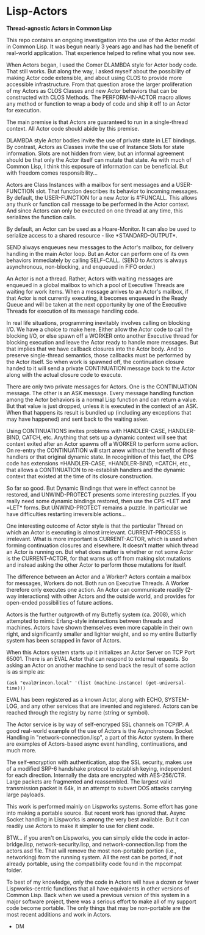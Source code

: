 # Lisp-Actors
**Thread-agnostic Actors in Common Lisp**

This repo contains an ongoing investigation into the use of the Actor model in Common Lisp. It was begun nearly 3 years ago and has had the benefit of real-world application. That experience helped to refine what you now see. 

When Actors began, I used the Comer DLAMBDA style for Actor body code. That still works. But along the way, I asked myself about the possibility of making Actor code extensible, and about using CLOS to provide more accessible infrastructure. From that question arose the larger proliferation of my Actors as CLOS Classes and new Actor behaviors that can be constructed with CLOS Methods. The PERFORM-IN-ACTOR macro allows any method or function to wrap a body of code and ship it off to an Actor for execution. 

The main premise is that Actors are guaranteed to run in a single-thread context. All Actor code should abide by this premise.

DLAMBDA style Actor bodies invite the use of private state in LET bindings. By contrast, Actors as Classes invite the use of Instance Slots for state information. Slots are not hidden from view, but an informal agreement should be that only the Actor itself can mutate that state. As with much of Common Lisp, I think this exposure of information can be beneficial. But with freedom comes responsibility...

Actors are Class Instances with a mailbox for sent messages and a USER-FUNCTION slot. That function describes its behavior to incoming messages. By default, the USER-FUNCTION for a new Actor is #'FUNCALL. This allows any thunk or function call message to be performed in the Actor context. And since Actors can only be executed on one thread at any time, this serializes the function calls. 

By default, an Actor can be used as a Hoare-Monitor. It can also be used to serialize access to a shared resource - like \*STANDARD-OUTPUT\*.

SEND always enqueues new messages to the Actor's mailbox, for delivery handling in the main Actor loop. But an Actor can perform one of its own behaviors immediately by calling SELF-CALL. (SEND to Actors is always asynchronous, non-blocking, and enqueued in FIFO order.)

An Actor is not a thread. Rather, Actors with waiting messages are enqueued in a global mailbox to which a pool of Executive Threads are waiting for work items. When a message arrives to an Actor's mailbox, if that Actor is not currently executing, it becomes enqueued in the Ready Queue and will be taken at the next opportunity by one of the Executive Threads for execution of its message handling code.

In real life situations, programming inevitably involves calling on blocking I/O. We have a choice to make here. Either allow the Actor code to call the blocking I/O, or else spawn off a WORKER onto another Executive thread for blocking execution and leave the Actor ready to handle more messages. But that implies that we have callback closures into the Actor body. And to preserve single-thread semantics, those callbacks must be performed by the Actor itself. So when work is spawned off, the continuation closure handed to it will send a private CONTINUATION message back to the Actor along with the actual closure code to execute.

There are only two private messages for Actors. One is the CONTINUATION message. The other is an ASK message. Every message handling function among the Actor behaviors is a normal Lisp function and can return a value. But that value is just dropped, unless it is executed in the context of an ASK. When that happens its result is bundled up (including any exceptions that may have happened) and sent back to the waiting asker.

Using CONTINUATIONS invites problems with HANDLER-CASE, HANDLER-BIND, CATCH, etc. Anything that sets up a dynamic context will see that context exited after an Actor spawns off a WORKER to perform some action. On re-entry the CONTINUATION will start anew without the benefit of those handlers or that original dynamic state. In recoginition of this fact, the CPS code has extensions =HANDLER-CASE, =HANDLER-BIND, =CATCH, etc., that allows a CONTINUATION to re-establish handlers and the dynamic context that existed at the time of its closure construction.

So far so good. But Dynamic Bindings that were in effect cannot be restored, and UNWIND-PROTECT presents some interesting puzzles. If you really need some dynamic bindings restored, then use the CPS =LET and =LET* forms. But UNWIND-PROTECT remains a puzzle. In particular we have difficulties restarting irreversible actions...

One interesting outcome of Actor style is that the particular Thread on which an Actor is executing is almost irrelevant. CURRENT-PROCESS is irrelevant. What is more important is CURRENT-ACTOR, which is used when forming continuation closures and elsewhere. It doesn't matter which thread an Actor is running on. But what does matter is whether or not some Actor is the CURRENT-ACTOR, for that warns us off from making slot mutations and instead asking the other Actor to perform those mutations for itself.

The difference between an Actor and a Worker? Actors contain a mailbox for messages, Workers do not. Both run on Executive Threads. A Worker therefore only executes one action. An Actor can communicate readily (2-way interactions) with other Actors and the outside world, and provides for open-ended possibilities of future actions.

Actors is the further outgrowth of my Buttefly system (ca. 2008), which attempted to mimic Erlang-style interactions between threads and machines. Actors have shown themselves even more capable in their own right, and significantly smaller and lighter weight, and so my entire Butterfly system has been scrapped in favor of Actors. 

When this Actors system starts up it initializes an Actor Server on TCP Port 65001. There is an EVAL Actor that can respond to external requests. So asking an Actor on another machine to send back the result of some action is as simple as:

    (ask "eval@rincon.local" '(list (machine-instance) (get-universal-time)))
    
EVAL has been registered as a known Actor, along with ECHO, SYSTEM-LOG, and any other services that are invented and registered. Actors can be reached through the registry by name (string or symbol).

The Actor service is by way of self-encryped SSL channels on TCP/IP. A good real-world example of the use of Actors is the Asynchronous Socket Handling in "network-connection.lisp", a part of this Actor system. In there are examples of Actors-based async event handling, continuations, and much more. 

The self-encryption with authentication, atop the SSL security, makes use of a modified SRP-6 handshake protocol to establish keying, independent for each direction. Internally the data are encrypted with AES-256/CTR. Large packets are fragmented and reassembled. The largest valid transmission packet is 64k, in an attempt to subvert DOS attacks carrying large payloads.

This work is performed mainly on Lispworks systems. Some effort has gone into making a portable source. But recent work has ignored that. Async Socket handling in Lispworks is among the very best available. But it can readily use Actors to make it simpler to use for client code.

BTW... if you aren't on Lispworks, you can simply elide the code in actor-bridge.lisp, network-security.lisp, and network-connection.lisp from the actors.asd file. That will remove the most non-portable portion (i.e., networking) from the running system. All the rest can be ported, if not already portable, using the compatibility code found in the mpcompat folder. 

To best of my knowledge, only the code in Actors will have a dozen or fewer Lispworks-centric functions that all have equivalents in other versions of Common Lisp. Back when we used a previous version of this system in a major software project, there was a serious effort to make all of my support code become portable. The only things that may be non-portable are the most recent additions and work in Actors.
- DM

